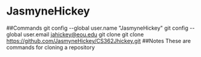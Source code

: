 # JasmyneHickey
##Commands
git config --global user.name "JasmyneHickey"
git config --global user.email jahickey@eou.edu
git clone git clone https://github.com/JasmyneHickey/CS362Jhickey.git
##Notes
These are commands for cloning a repository
